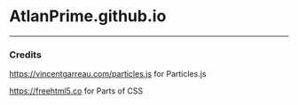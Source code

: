 # AtlanPrime.github.io
---
### Credits
https://vincentgarreau.com/particles.js for Particles.js

https://freehtml5.co for Parts of CSS
